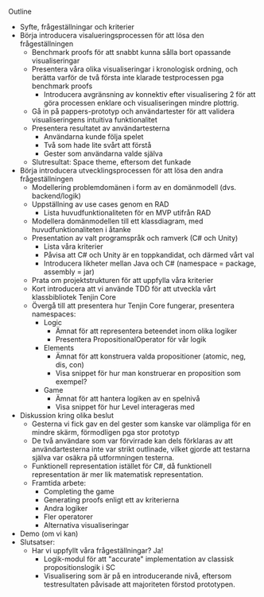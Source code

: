 Outline

- Syfte, frågeställningar och kriterier
- Börja introducera visalueringsprocessen för att lösa den frågeställningen
  - Benchmark proofs för att snabbt kunna sålla bort opassande visualiseringar
  - Presentera våra olika visualiseringar i kronologisk ordning, och berätta varför de två första inte klarade testprocessen pga benchmark proofs
    - Introducera avgränsning av konnektiv efter visualisering 2 för att göra processen enklare och visualiseringen mindre plottrig.
  - Gå in på pappers-prototyp och användartester för att validera visualiseringens intuitiva funktionalitet
  - Presentera resultatet av användartesterna
    - Användarna kunde följa spelet
    - Två som hade lite svårt att förstå
    - Gester som användarna valde själva
  - Slutresultat: Space theme, eftersom det funkade
- Börja introducera utvecklingsprocessen för att lösa den andra frågeställningen
  - Modellering problemdomänen i form av en domänmodell (dvs. backend/logik)
  - Uppställning av use cases genom en RAD
    - Lista huvudfunktionaliteten för en MVP utifrån RAD
  - Modellera domänmodellen till ett klassdiagram, med huvudfunktionaliteten i åtanke
  - Presentation av valt programspråk och ramverk (C# och Unity)
    - Lista våra kriterier
    - Påvisa att C# och Unity är en toppkandidat, och därmed vårt val
    - Introducera likheter mellan Java och C# (namespace = package, assembly = jar)
  - Prata om projektstrukturen för att uppfylla våra kriterier
  - Kort introducera att vi använde TDD för att utveckla vårt klassbibliotek Tenjin Core
  - Övergå till att presentera hur Tenjin Core fungerar, presentera namespaces:
    - Logic
      - Ämnat för att representera beteendet inom olika logiker
      - Presentera PropositionalOperator för vår logik
    - Elements
      - Ämnat för att konstruera valda propositioner (atomic, neg, dis, con)
      - Visa snippet för hur man konstruerar en proposition som exempel?
    - Game
      - Ämnat för att hantera logiken av en spelnivå
      - Visa snippet för hur Level interageras med
- Diskussion kring olika beslut
  - Gesterna vi fick gav en del gester som kanske var olämpliga för en mindre skärm, förmodligen pga stor prototyp
  - De två användare som var förvirrade kan dels förklaras av att användartesterna inte var strikt outlinade, vilket gjorde att testarna själva var osäkra på utformningen testerna.
  - Funktionell representation istället för C#, då funktionell representation är mer lik matematisk representation.
  - Framtida arbete:
    - Completing the game
    - Generating proofs enligt ett av kriterierna
    - Andra logiker
    - Fler operatorer
    - Alternativa visualiseringar
- Demo (om vi kan)
- Slutsatser: 
  - Har vi uppfyllt våra frågeställningar? Ja!
    - Logik-modul för att "accurate" implementation av classisk propositionslogik i SC
    - Visualisering som är på en introducerande nivå, eftersom testresultaten påvisade att majoriteten förstod prototypen.
  

